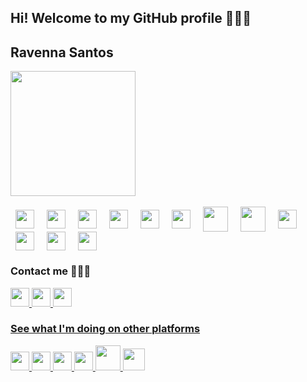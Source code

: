 ## Hi! Welcome to my GitHub profile 👩🏻‍💻

<div>
  <h2>Ravenna Santos</h2>
  <!-- <img height="180em" src="https://github-readme-stats.vercel.app/api?username=Ravenna-Santos&show_icons=true&theme=dracula&include_all_commits=true&count-private=true"/> -->
  <img height="200em" src="https://github-readme-stats.vercel.app/api/top-langs/?username=Ravenna-Santos&layout=compact&langs_count=16&theme=dracula"/>
</div>

<div style="display: inline-block"><br>
  <img hspace="8px" align="center" height="30px" src="https://cdn.jsdelivr.net/gh/devicons/devicon/icons/typescript/typescript-original.svg" />
  <img hspace="8px" align="center" height="30px"src="https://cdn.jsdelivr.net/gh/devicons/devicon/icons/javascript/javascript-original.svg" />
  <img hspace="8px" align="center" height="30px" src="https://cdn.jsdelivr.net/gh/devicons/devicon/icons/html5/html5-original.svg" /> 
  <img hspace="8px" align="center" height="30px" src="https://cdn.jsdelivr.net/gh/devicons/devicon/icons/css3/css3-original.svg" /> 
  <img hspace="8px" align="center" height="30px" src="https://cdn.jsdelivr.net/gh/devicons/devicon/icons/angularjs/angularjs-original.svg" />
  <img hspace="8px" align="center" height="30px" src="https://cdn.jsdelivr.net/gh/devicons/devicon/icons/nodejs/nodejs-original.svg" />
  <img hspace="8px" align="center" height="40px" src="https://cdn.jsdelivr.net/gh/devicons/devicon/icons/mysql/mysql-plain-wordmark.svg" />
  <img hspace="8px" align="center" height="40px"  src="https://cdn.jsdelivr.net/gh/devicons/devicon/icons/postgresql/postgresql-original-wordmark.svg" />
  <img hspace="8px" align="center" height="30px" src="https://cdn.jsdelivr.net/gh/devicons/devicon/icons/java/java-original.svg" />
  <img hspace="8px" align="center" height="30px" src="https://cdn.jsdelivr.net/gh/devicons/devicon/icons/spring/spring-original.svg" />
  <img hspace="8px" align="center" height="30px" src="https://cdn.jsdelivr.net/gh/devicons/devicon/icons/c/c-original.svg" />
  <img hspace="8px" align="center" height="30px" src="https://cdn.jsdelivr.net/gh/devicons/devicon/icons/python/python-original.svg" />
</div>

<div>
  <h3>Contact me 👋🏻📱</h3>
  <div>
    <a href="https://wa.me/+5575988026273" target="_blank"><img  height="30px" src="https://img.shields.io/badge/WhatsApp-25D366?style=for-the-badge&logo=whatsapp&logoColor=white"/>
    <a href="https://www.linkedin.com/in/ravenna-santos/" target="_blank"><img  height="30px" src="https://img.shields.io/badge/LinkedIn-0077B5?style=for-the-badge&logo=linkedin&logoColor=white"/>
    <a href="mailto:ravennasantos2016@gmail.com"><img  height="30px" src="https://img.shields.io/badge/Gmail-D14836?style=for-the-badge&logo=gmail&logoColor=white"/>
  </div>
  <div>
    <h3>See what I'm doing on other platforms</h3>
    <a href="https://replit.com/@RavennaSantos" target="_blank"><img  height="30px" src="https://img.shields.io/badge/replit-667881?style=for-the-badge&logo=replit&logoColor=white"/>
    <a href="https://www.salesforce.com/trailblazer/ravennasantos"><img  height="30px" src="https://img.shields.io/badge/Salesforce-00A1E0?style=for-the-badge&logo=Salesforce&logoColor=white"/>
    <a href="https://www.dio.me/users/ravennasantos2016" target="_blank"><img height="30px"  src="https://guiadeti.com.br/wp-content/uploads/2022/01/guia-cursos-dio.png">
    <a href="https://www.devmedia.com.br/perfil/ravenna-jesus-dos-santos" target="_blank"><img height="30px"  src="https://guiadeti.com.br/wp-content/uploads/2022/03/guia-cursos-devmedia.png">
    <a href="https://www.beecrowd.com.br/judge/pt/profile/619907" target="_blank"><img height="40px"  src="https://resources.beecrowd.com.br/judge/img/5.0/logo-beecrowd.png?1635097036">
        <a href="https://www.thehuxley.com/profile/46530?page=1" target="_blank"><img height="35px"  src="https://encrypted-tbn0.gstatic.com/images?q=tbn:ANd9GcRy52e6U4DqtJEh4M8CsVwP8n1P6n1bN1OV0A&usqp=CAU">
      
  </div>
</div>

